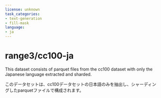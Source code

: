```yaml
---
license: unknown
task_categories:
- text-generation
- fill-mask
language:
- ja
---
```

# range3/cc100-ja
This dataset consists of parquet files from the cc100 dataset with only the Japanese language extracted and sharded.

このデータセットは、cc100データセットの日本語のみを抽出し、シャーディングしたparquetファイルで構成されます。